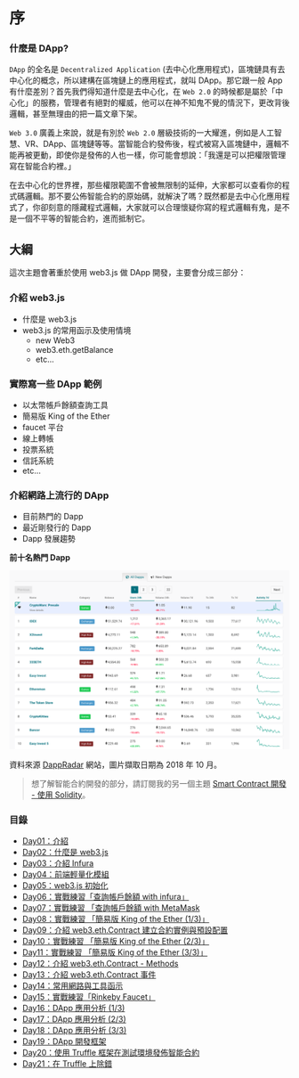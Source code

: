 # 序

### 什麼是 DApp?

`DApp` 的全名是 `Decentralized Application` (去中心化應用程式)，區塊鏈具有去中心化的概念，所以建構在區塊鏈上的應用程式，就叫 DApp。那它跟一般 App 有什麼差別？首先我們得知道什麼是去中心化，在 `Web 2.0` 的時候都是屬於「中心化」的服務，管理者有絕對的權威，他可以在神不知鬼不覺的情況下，更改背後邏輯，甚至無理由的把一篇文章下架。

`Web 3.0` 廣義上來說，就是有別於 `Web 2.0` 層級技術的一大耀進，例如是人工智慧、VR、DApp、區塊鏈等等。當智能合約發佈後，程式被寫入區塊鏈中，邏輯不能再被更動，即使你是發佈的人也一樣，你可能會想說：「我還是可以把權限管理寫在智能合約裡。」

在去中心化的世界裡，那些權限範圍不會被無限制的延伸，大家都可以查看你的程式碼邏輯。那不要公佈智能合約的原始碼，就解決了嗎？既然都是去中心化應用程式了，你卻刻意的隱藏程式邏輯，大家就可以合理懷疑你寫的程式邏輯有鬼，是不是一個不平等的智能合約，進而抵制它。

## 大綱

這次主題會著重於使用 web3.js 做 DApp 開發，主要會分成三部分：

### 介紹 web3.js

* 什麼是 web3.js
* web3.js 的常用函示及使用情境
  * new Web3
  * web3.eth.getBalance
  * etc...

### 實際寫一些 DApp 範例

* 以太幣帳戶餘額查詢工具
* 簡易版 King of the Ether
* faucet 平台
* 線上轉帳
* 投票系統
* 信託系統
* etc...

### 介紹網路上流行的 DApp

* 目前熱門的 Dapp
* 最近剛發行的 Dapp
* Dapp 發展趨勢

**前十名熱門 Dapp**

![](assets/01_dappradar_dapp_top10.png)

資料來源 [DappRadar](https://dappradar.com/) 網站，圖片擷取日期為 2018 年 10 月。

> 想了解智能合約開發的部分，請訂閱我的另一個主題 [Smart Contract 開發 - 使用 Solidity](https://ithelp.ithome.com.tw/articles/10200395)。

### 目錄

* [Day01：介紹](https://ithelp.ithome.com.tw/articles/10201870)
* [Day02：什麼是 web3.js](https://ithelp.ithome.com.tw/articles/10202409)
* [Day03：介紹 Infura](https://ithelp.ithome.com.tw/articles/10202794)
* [Day04：前端輕量化模組](https://ithelp.ithome.com.tw/articles/10203211)
* [Day05：web3.js 初始化](https://ithelp.ithome.com.tw/articles/10203431)
* [Day06：實戰練習「查詢帳戶餘額 with infura」](https://ithelp.ithome.com.tw/articles/10203805)
* [Day07：實戰練習 「查詢帳戶餘額 with MetaMask](https://ithelp.ithome.com.tw/articles/10203977)
* [Day08：實戰練習 「簡易版 King of the Ether (1/3)」](https://ithelp.ithome.com.tw/articles/10204490)
* [Day09：介紹 web3.eth.Contract 建立合約實例與預設配置](https://ithelp.ithome.com.tw/articles/10204775)
* [Day10：實戰練習 「簡易版 King of the Ether (2/3)」](https://ithelp.ithome.com.tw/articles/10204942)
* [Day11：實戰練習 「簡易版 King of the Ether (3/3)」](https://ithelp.ithome.com.tw/articles/10205279)
* [Day12：介紹 web3.eth.Contract - Methods](https://ithelp.ithome.com.tw/articles/10205757)
* [Day13：介紹 web3.eth.Contract 事件](https://ithelp.ithome.com.tw/articles/10206097)
* [Day14：常用網路與工具函示](https://ithelp.ithome.com.tw/articles/10206408)
* [Day15：實戰練習「Rinkeby Faucet」](https://ithelp.ithome.com.tw/articles/10206580)
* [Day16：DApp 應用分析 (1/3)](https://ithelp.ithome.com.tw/articles/10207053)
* [Day17：DApp 應用分析 (2/3)](https://ithelp.ithome.com.tw/articles/10207349)
* [Day18：DApp 應用分析 (3/3)](https://ithelp.ithome.com.tw/articles/10207563)
* [Day19：DApp 開發框架](https://ithelp.ithome.com.tw/articles/10207743)
* [Day20：使用 Truffle 框架在測試環境發佈智能合約](https://ithelp.ithome.com.tw/articles/10207926)
* [Day21：在 Truffle 上除錯](https://ithelp.ithome.com.tw/articles/10208293)